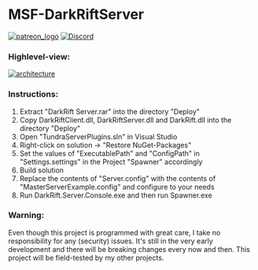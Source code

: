 # MSF-DarkRiftServer

[![patreon_logo](https://user-images.githubusercontent.com/1029673/28471651-be40a2ea-6e35-11e7-9b01-e1b4a7d533b3.png)](https://www.patreon.com/proepkes) 
[![Discord](https://img.shields.io/discord/413156098993029120.svg)](https://discord.gg/F9hJhcX) 

### Highlevel-view:

[![architecture](https://i.imgur.com/x4XIuvF.png)](https://i.imgur.com/x4XIuvF.png)

### Instructions:

1. Extract "DarkRift Server.rar" into the directory "Deploy"
1. Copy DarkRiftClient.dll, DarkRiftServer.dll and DarkRift.dll into the directory "Deploy"
1. Open "TundraServerPlugins.sln" in Visual Studio
1. Right-click on solution -> "Restore NuGet-Packages"
1. Set the values of "ExecutablePath" and "ConfigPath" in "Settings.settings" in the Project "Spawner" accordingly
1. Build solution
1. Replace the contents of "Server.config" with the contents of "MasterServerExample.config" and configure to your needs
1. Run DarkRift.Server.Console.exe and then run Spawner.exe

### Warning:

Even though this project is programmed with great care, I take no responsibility for any (security) issues. It's still in the very early development and there will be breaking changes every now and then. This project will be field-tested by my other projects.
